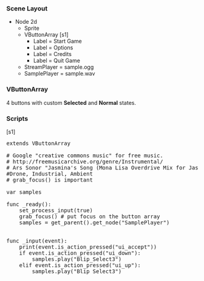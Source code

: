 ### Scene Layout
- Node 2d
	- Sprite
	- VButtonArray [s1]
		- Label = Start Game
		- Label = Options
		- Label = Credits
		- Label = Quit Game
	- StreamPlayer = sample.ogg
	- SamplePlayer = sample.wav

### VButtonArray

4 buttons with custom **Selected** and **Normal** states.

### Scripts

[s1]
<pre>
extends VButtonArray

# Google "creative commons music" for free music.
# http://freemusicarchive.org/genre/Instrumental/
# Ars Sonor "Jasmina's Song (Mona Lisa Overdrive Mix for Jasmina Olsson)""In Search of Balance (Among the Shadows)" 
#Drone, Industrial, Ambient
# grab_focus() is important

var samples

func _ready():
	set_process_input(true)
	grab_focus() # put focus on the button array
	samples = get_parent().get_node("SamplePlayer")
	

func _input(event):
	print(event.is_action_pressed("ui_accept"))
	if event.is_action_pressed("ui_down"):
		samples.play("Blip_Select3")
	elif event.is_action_pressed("ui_up"):
		samples.play("Blip_Select3")
</pre>